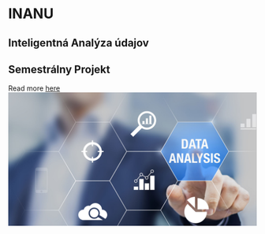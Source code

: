 # INANU

## Inteligentná Analýza údajov  

## Semestrálny Projekt  
Read more [here](https://github.com/PavolGrofcik/INANU/blob/master/Assignment/podmienky_absolvovania_a_projekt.pdf)
![alt text](https://github.com/PavolGrofcik/INANU/blob/master/Assignment/DA_image.jpg)
